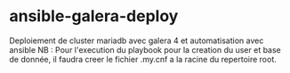 # ansible-galera-deploy
Deploiement de cluster mariadb avec galera 4 et automatisation avec ansible
NB : Pour l'execution du playbook pour la creation du user et base de donnée, il faudra creer 
     le fichier .my.cnf a la racine du repertoire root. 
